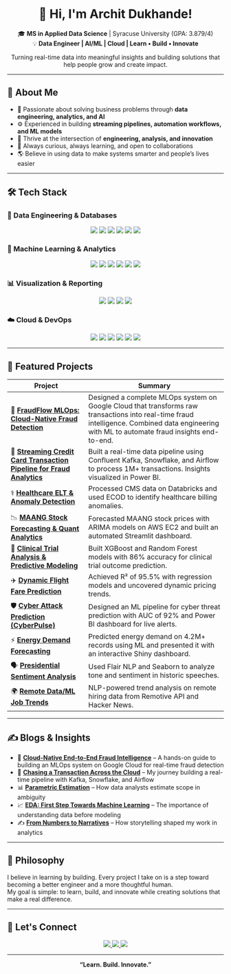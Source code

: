 <h1 align="center">👋 Hi, I'm Archit Dukhande!</h1>

<p align="center">
🎓 <strong>MS in Applied Data Science</strong> | Syracuse University (GPA: 3.879/4)<br>
💡 <strong>Data Engineer | AI/ML | Cloud | Learn • Build • Innovate</strong>
</p>

<p align="center">
Turning real-time data into meaningful insights and building solutions that help people grow and create impact.
</p>

---

## 🧠 About Me

- 🌱 Passionate about solving business problems through **data engineering, analytics, and AI**
- ⚙️ Experienced in building **streaming pipelines, automation workflows, and ML models**
- 🚀 Thrive at the intersection of **engineering, analysis, and innovation**
- 💬 Always curious, always learning, and open to collaborations
- 🌎 Believe in using data to make systems smarter and people’s lives easier

---

## 🛠️ Tech Stack

### 🧩 Data Engineering & Databases
<p align="center">
  <img src="https://img.shields.io/badge/Python-3776AB?style=for-the-badge&logo=python&logoColor=white"/>
  <img src="https://img.shields.io/badge/SQL-336791?style=for-the-badge&logo=postgresql&logoColor=white"/>
  <img src="https://img.shields.io/badge/Snowflake-29B5E8?style=for-the-badge&logo=snowflake&logoColor=white"/>
  <img src="https://img.shields.io/badge/MySQL-4479A1?style=for-the-badge&logo=mysql&logoColor=white"/>
  <img src="https://img.shields.io/badge/Kafka-231F20?style=for-the-badge&logo=apachekafka&logoColor=white"/>
  <img src="https://img.shields.io/badge/Airflow-017CEE?style=for-the-badge&logo=apacheairflow&logoColor=white"/>
</p>

### 🤖 Machine Learning & Analytics
<p align="center">
  <img src="https://img.shields.io/badge/scikit--learn-F7931E?style=for-the-badge&logo=scikitlearn&logoColor=white"/>
  <img src="https://img.shields.io/badge/TensorFlow-FF6F00?style=for-the-badge&logo=tensorflow&logoColor=white"/>
  <img src="https://img.shields.io/badge/Keras-D00000?style=for-the-badge&logo=keras&logoColor=white"/>
  <img src="https://img.shields.io/badge/Pandas-150458?style=for-the-badge&logo=pandas&logoColor=white"/>
  <img src="https://img.shields.io/badge/Numpy-013243?style=for-the-badge&logo=numpy&logoColor=white"/>
  <img src="https://img.shields.io/badge/Jupyter-F37626?style=for-the-badge&logo=jupyter&logoColor=white"/>
</p>

### 📊 Visualization & Reporting
<p align="center">
  <img src="https://img.shields.io/badge/Tableau-E97627?style=for-the-badge&logo=tableau&logoColor=white"/>
  <img src="https://img.shields.io/badge/Power_BI-F2C811?style=for-the-badge&logo=power-bi&logoColor=black"/>
  <img src="https://img.shields.io/badge/Matplotlib-005571?style=for-the-badge&logo=plotly&logoColor=white"/>
  <img src="https://img.shields.io/badge/Excel-217346?style=for-the-badge&logo=microsoftexcel&logoColor=white"/>
</p>

### ☁️ Cloud & DevOps
<p align="center">
  <img src="https://img.shields.io/badge/AWS-232F3E?style=for-the-badge&logo=amazon-aws&logoColor=white"/>
  <img src="https://img.shields.io/badge/Azure-0078D4?style=for-the-badge&logo=microsoft-azure&logoColor=white"/>
  <img src="https://img.shields.io/badge/GCP-4285F4?style=for-the-badge&logo=google-cloud&logoColor=white"/>
  <img src="https://img.shields.io/badge/Docker-2496ED?style=for-the-badge&logo=docker&logoColor=white"/>
  <img src="https://img.shields.io/badge/Git-F05032?style=for-the-badge&logo=git&logoColor=white"/>
  <img src="https://img.shields.io/badge/Linux-FCC624?style=for-the-badge&logo=linux&logoColor=black"/>
</p>

---

## 🚀 Featured Projects

| Project | Summary |
|--------|---------|
| 🤖 [**FraudFlow MLOps: Cloud-Native Fraud Detection**](https://github.com/ArchitDukhande/FraudFlow-MLOps-Cloud-Native-End-to-End-Fraud-Detection) | Designed a complete MLOps system on Google Cloud that transforms raw transactions into real-time fraud intelligence. Combined data engineering with ML to automate fraud insights end-to-end. |
| 🔄 [**Streaming Credit Card Transaction Pipeline for Fraud Analytics**](https://github.com/ArchitDukhande/Streaming-Credit-Card-Transaction-Pipeline-for-Fraud-Analytics) | Built a real-time data pipeline using Confluent Kafka, Snowflake, and Airflow to process 1M+ transactions. Insights visualized in Power BI. |
| ⚕️ [**Healthcare ELT & Anomaly Detection**](https://github.com/ArchitDukhande/Healthcare-ELT-and-Anomaly-Detection) | Processed CMS data on Databricks and used ECOD to identify healthcare billing anomalies. |
| 📉 [**MAANG Stock Forecasting & Quant Analytics**](https://github.com/ArchitDukhande/MAANG-Stock-Forecasting) | Forecasted MAANG stock prices with ARIMA models on AWS EC2 and built an automated Streamlit dashboard. |
| 🎯 [**Clinical Trial Analysis & Predictive Modeling**](https://github.com/ArchitDukhande/Clinical-Trial-Analysis-and-Predictive-Modeling) | Built XGBoost and Random Forest models with 86% accuracy for clinical trial outcome prediction. |
| ✈️ [**Dynamic Flight Fare Prediction**](https://github.com/ArchitDukhande/Dynamic-Flight-Fare-Prediction) | Achieved R² of 95.5% with regression models and uncovered dynamic pricing trends. |
| 🛡️ [**Cyber Attack Prediction (CyberPulse)**](https://github.com/ArchitDukhande/CyberPulse-Predictive-Threat-Detection) | Designed an ML pipeline for cyber threat prediction with AUC of 92% and Power BI dashboard for live alerts. |
| ⚡ [**Energy Demand Forecasting**](https://github.com/ArchitDukhande/Energy-Consumption-Prediction-using-Shiny-R) | Predicted energy demand on 4.2M+ records using ML and presented it with an interactive Shiny dashboard. |
| 🗣️ [**Presidential Sentiment Analysis**](https://github.com/ArchitDukhande/Presidential-Sentiment-Analysis) | Used Flair NLP and Seaborn to analyze tone and sentiment in historic speeches. |
| 🌍 [**Remote Data/ML Job Trends**](https://github.com/ArchitDukhande/remote-hiring-insights) | NLP-powered trend analysis on remote hiring data from Remotive API and Hacker News. |

---

## ✍️ Blogs & Insights

- 🚀 [**Cloud-Native End-to-End Fraud Intelligence**](https://www.linkedin.com/pulse/fraudflow-mlops-cloud-native-end-to-end-fraud-archit-dukhande-vft1f/?trackingId=WI2MgcRXQpOAUGOEoa4bzA%3D%3D) – A hands-on guide to building an MLOps system on Google Cloud for real-time fraud detection  
- 🚀 [**Chasing a Transaction Across the Cloud**](https://www.linkedin.com/pulse/chasing-transaction-across-cloud-built-real-time-journey-dukhande-a1vhf) – My journey building a real-time pipeline with Kafka, Snowflake, and Airflow  
- 📊 [**Parametric Estimation**](https://www.linkedin.com/pulse/my-take-parametric-estimation-how-data-analysts-drive-archit-dukhande-p6r4f/) – How data analysts estimate scope in ambiguity  
- 📈 [**EDA: First Step Towards Machine Learning**](https://www.linkedin.com/pulse/exploratory-data-analysis-first-step-towards-machine-archit-dukhande-xlnxf/) – The importance of understanding data before modeling  
- ✍️ [**From Numbers to Narratives**](https://www.linkedin.com/pulse/from-numbers-narratives-my-journey-through-analysis-data-dukhande-3e19f/) – How storytelling shaped my work in analytics  

---

## 🌱 Philosophy

I believe in learning by building. Every project I take on is a step toward becoming a better engineer and a more thoughtful human.  
My goal is simple: to learn, build, and innovate while creating solutions that make a real difference.

---

## 📢 Let's Connect

<p align="center">
  <a href="https://www.linkedin.com/in/archit-dukhande/">
    <img src="https://img.shields.io/badge/LinkedIn-0A66C2?style=for-the-badge&logo=linkedin&logoColor=white"/>
  </a>
  <a href="mailto:architdukhande@gmail.com">
    <img src="https://img.shields.io/badge/Email-D14836?style=for-the-badge&logo=gmail&logoColor=white"/>
  </a>
  <a href="https://github.com/ArchitDukhande">
    <img src="https://img.shields.io/badge/GitHub-100000?style=for-the-badge&logo=github&logoColor=white"/>
  </a>
</p>

---

<p align="center"><b>“Learn. Build. Innovate.”</b></p>
